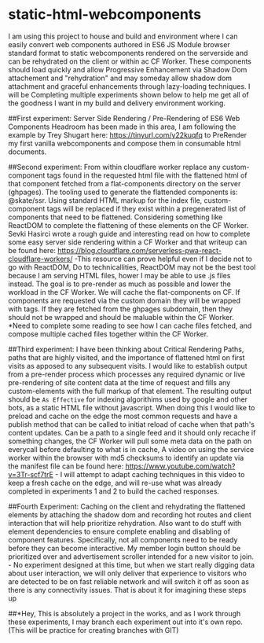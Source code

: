 # static-html-webcomponents

I am using this project to house and build and environment where I can easily convert web components authored in ES6 JS Module browser standard format to static webcomponents rendered on the serverside and can be rehydrated on the client or within ac CF Worker.
These components should load quickly and allow Progressive Enhancement via Shadow Dom attachement and "rehydration" and may someday allow shadow dom attachment and graceful enhancements through lazy-loading techniques. I will be Completing multiple
experiments shown below to help me get all of the goodness I want in my build and delivery environment working.

##First experiment: Server Side Rendering / Pre-Rendering of ES6 Web Components
Headroom has been made in this area, I am following the example by Trey Shugart here: https://tinyurl.com/y22kuqfq
to PreRender my first vanilla webcomponents and compose them in consumable html documents.

##Second experiment:
From within cloudflare worker replace any custom-component tags found in the requested html file with the flattened html of that component fetched from a flat-components directory on the server (ghpages). The tooling used to generate the flattended components is: @skate/ssr.  Using standard HTML markup for the index file, custom-component tags will be replaced if they exist within a pregenerated list of components that need to be flattened. Considering something like ReactDOM to complete the flattening of these elements on the CF Worker. Sevki Hasirci wrote a rough guide and interesting read on how to complete some easy server side rendering within a CF Worker and that writeup can be found here: https://blog.cloudflare.com/serverless-pwa-react-cloudflare-workers/ -This resource can prove helpful even if I decide not to go with ReactDOM, Do to technicallities, ReactDOM may not be the best tool because I am serving HTML
files, hower I may be able to use .js files instead. The goal is to pre-render as much as possible and lower the workload in the CF Worker. We will cache the flat-components on CF. If components are requested via the custom domain they will be wrapped with <html></html> tags. If they are fetched from the ghpages subdomain, then they should not be wrapped and should be maluable within the CF Worker. *Need to complete some reading to see how I can cache files fetched, and compose multiple cached files together within the CF Worker.

##Third experiment:
I have been thinking about Critical Rendering Paths, paths that are highly visited, and the importance of flattened html on first
visits as apposed to any subsequent visits. I would like to establish output from a pre-render process which processes any required dynamic or live pre-rendering of site content data at the time of request and fills any custom-elements with the full markup of that 
element. The resulting output should be `As Effective` for indexing algorithims used by google and other bots, as a static HTML file without javascript. When doing this I would like to preload and cache on the edge the most common requests and have a publish method that can be called to initiat reload of cache when that path's content updates. Can be a path to a single feed and it should only
recache if something changes, the CF Worker will pull some meta data on the path on everycall before defaulting to what is in cache,
A video on using the service worker within the browser with md5 checksums to identify an update via the manifest file can be found 
here: https://www.youtube.com/watch?v=3Tr-scf7trE    - I will attempt to adapt caching techniques in this video to keep a fresh cache on the edge, and will re-use what was already completed in experiments 1 and 2 to build the cached responses.

##Fourth Experiment:
Caching on the client and rehydrating the flattened elements by attaching the shadow dom and recording hot routes and client interaction
that will help prioritize rehydration. Also want to do stuff with element dependencies to ensure complete enabling and disabling of
component features. Specifically, not all components need to be ready before they can become interactive. My member login button should be prioritized over and advertisement scroller intended for a new visitor to join. - No experiment designed at this time, but when we
start really digging data about user interaction, we will only deliver that experience to visitors who are detected to be on fast 
reliable network and will switch it off as soon as there is any connectivity issues. That is about it for imagining these steps up

##*Hey, 
This is absolutely a project in the works, and as I work through these experiments, I may branch each experiment out into it's own repo. (This will be practice for creating branches with GIT)
